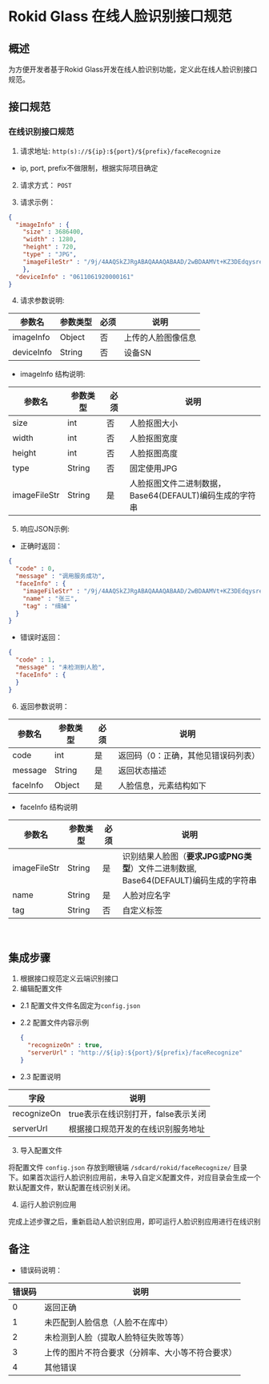 # Rokid Glass 在线人脸识别接口规范

## 概述

为方便开发者基于Rokid Glass开发在线人脸识别功能，定义此在线人脸识别接口规范。

## 接口规范

### 在线识别接口规范

1. 请求地址: `http(s)://${ip}:${port}/${prefix}/faceRecognize`

  - ip, port, prefix不做限制，根据实际项目确定

2. 请求方式： `POST`

3. 请求示例：

  ```json
  {
    "imageInfo" : {
      "size" : 3686400,
      "width" : 1280,
      "height" : 720,
      "type" : "JPG",
      "imageFileStr" : "/9j/4AAQSkZJRgABAQAAAQABAAD/2wBDAAMVt+KZ3DEdqysreMn/9k=\n"
      },
    "deviceInfo" : "0611061920000161"
  }
  ```

4. 请求参数说明:
  
参数名      | 参数类型 | 必须 | 说明
---------- | ------ | ---- | --- 
imageInfo  | Object | 否   | 上传的人脸图像信息
deviceInfo | String | 否   | 设备SN

  - imageInfo 结构说明:

参数名        | 参数类型 | 必须  | 说明
-------------|--------|-------|----------- 
size         | int    | 否    | 人脸抠图大小
width        | int    | 否    | 人脸抠图宽度 
height       | int    | 否    | 人脸抠图高度 
type         | String | 否    | 固定使用JPG 
imageFileStr | String | 是    | 人脸抠图文件二进制数据，<br/>Base64(DEFAULT)编码生成的字符串

5. 响应JSON示例:

  - 正确时返回：

  ```json
  {
    "code" : 0,
    "message" : "调用服务成功",
    "faceInfo" : {
      "imageFileStr" : "/9j/4AAQSkZJRgABAQAAAQABAAD/2wBDAAMVt+KZ3DEdqysreMn/9k=\n",
      "name" : "张三",
      "tag" : "缉捕"
    }
  }
  ```

  - 错误时返回：

  ```json
  {
    "code" : 1,
    "message" : "未检测到人脸",
    "faceInfo" : {
    }
  }
  ```

6. 返回参数说明：

参数名    | 参数类型  | 必须 | 说明
---------|---------|------|------------------------------ 
code     | int     | 是    | 返回码（0：正确，其他见错误码列表）
message  | String  | 是    | 返回状态描述
faceInfo | Object  | 是    | 人脸信息，元素结构如下


- faceInfo 结构说明

参数名        | 参数类型 | 必须 | 说明
-------------|---------|-----|------------------------------------------------ 
imageFileStr | String  | 是   | 识别结果人脸图（**要求JPG或PNG类型**）文件二进制数据,<br/> Base64(DEFAULT)编码生成的字符串 
name         | String  | 是   | 人脸对应名字 
tag          | String  | 否   | 自定义标签

​

## 集成步骤

1. 根据接口规范定义云端识别接口
2. 编辑配置文件

  - 2.1 配置文件文件名固定为`config.json`
  - 2.2 配置文件内容示例

    ```json
    {
      "recognizeOn" : true,
      "serverUrl" : "http://${ip}:${port}/${prefix}/faceRecognize"
    }
    ```

  - 2.3 配置说明

字段         | 说明 
------------|--------------------------------
recognizeOn | true表示在线识别打开，false表示关闭 
serverUrl   | 根据接口规范开发的在线识别服务地址 

3. 导入配置文件

  将配置文件 `config.json` 存放到眼镜端 `/sdcard/rokid/faceRecognize/` 目录下。如果首次运行人脸识别应用前，未导入自定义配置文件，对应目录会生成一个默认配置文件，默认配置在线识别关闭。

4. 运行人脸识别应用

  完成上述步骤之后，重新启动人脸识别应用，即可运行人脸识别应用进行在线识别

## 备注

- 错误码说明：

错误码 | 说明
------|------------------------
0     | 返回正确                     
1     | 未匹配到人脸信息（人脸不在库中）         
2     | 未检测到人脸（提取人脸特征失败等等）       
3     | 上传的图片不符合要求（分辨率、大小等不符合要求） 
4     | 其他错误                     
